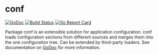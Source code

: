 # conf

[![GoDoc](https://godoc.org/github.com/iph0/conf?status.svg)](https://godoc.org/github.com/iph0/conf) [![Build Status](https://travis-ci.org/iph0/conf.svg?branch=master)](https://travis-ci.org/iph0/conf) [![Go Report Card](https://goreportcard.com/badge/github.com/iph0/conf)](https://goreportcard.com/report/github.com/iph0/conf)

Package conf is an extensible solution for application configuration. conf loads
configuration sections from different sources and merges them into the one
configuration tree. Can be extended by third-party loaders. See documentation on
[GoDoc](https://godoc.org/github.com/iph0/conf) for more information.
